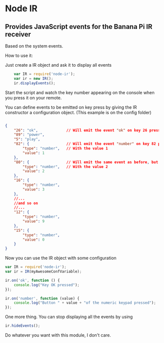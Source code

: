 Node IR
==============

Provides JavaScript events for the Banana Pi IR receiver
--------------

Based on the system events.

How to use it:

Just create a IR object and ask it to display all events

```javaScript
    var IR = require('node-ir');
    var ir = new IR();
    ir.displayEvents();
```

Start the script and watch the key number appearing on the console when you press it on your remote.

You can define events to be emitted on key press by giving the IR constructor a configuration object. (This example is on the config folder)

```JSON

{
    "26": "ok",             // Will emit the event "ok" on key 26 press
    "89": "power",
    "5": "play",
    "82": {                 // Will emit the event "number" on key 82 press
        "type": "number",   // With the value 1
        "value": 1
    },
    "80": {                 // Will emit the same event as before, but
        "type": "number",   // With the value 2
        "value": 2
    },
    "16": {
        "type": "number",
        "value": 3
    },
    //...
    //and so on
    //...
    "12": {
        "type": "number",
        "value": 9
    },
    "15": {
        "type": "number",
        "value": 0
    }
}

```

Now you can use the IR object with some configuration

```JavaScript
var IR = require('node-ir');
var ir = IR(myAwesomeConfVariable);

ir.on('ok', function () {
    console.log("Key OK pressed");
});

ir.on('number', function (value) {
    console.log("Button " + value + "of the numeric keypad pressed");
});

```

One more thing. You can stop displaying all the events by using

```JavaScript
ir.hideEvents();
```

Do whatever you want with this module, I don't care.
